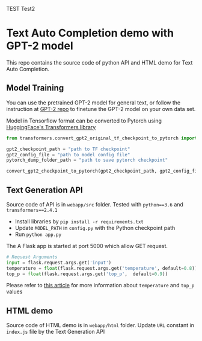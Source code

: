 TEST
Test2
# Text Auto Completion demo with GPT-2 model

This repo contains the source code of python API and HTML demo for Text Auto Completion.

## Model Training
You can use the pretrained GPT-2 model for general text, or follow the instruction at [GPT-2 repo](https://github.com/nshepperd/gpt-2/) to finetune the GPT-2 model on your own data set.

Model in Tensorflow format can be converted to Pytorch using [HuggingFace's Transformers library](https://github.com/huggingface/transformers)

```python
from transformers.convert_gpt2_original_tf_checkpoint_to_pytorch import convert_gpt2_checkpoint_to_pytorch

gpt2_checkpoint_path = "path to TF checkpoint"
gpt2_config_file = "path to model config file"
pytorch_dump_folder_path = "path to save pytorch checkpoint"

convert_gpt2_checkpoint_to_pytorch(gpt2_checkpoint_path, gpt2_config_file, pytorch_dump_folder_path)

```

## Text Generation API
Source code of API is in `webapp/src` folder. Tested with `python==3.6` and `transformers==2.4.1`
- Install libraries by `pip install -r requirements.txt`
- Update `MODEL_PATH` in `config.py` with the Python checkpoint path
- Run `python app.py`

The A Flask app is started at port 5000 which allow GET request.
```python
# Request Arguments
input = flask.request.args.get('input')
temperature = float(flask.request.args.get('temperature', default=0.8))
top_p = float(flask.request.args.get('top_p',  default=0.9))
```

Please refer to [this article](https://huggingface.co/blog/how-to-generate) for more information about `temperature` and `top_p` values

## HTML demo
Source code of HTML demo is in `webapp/html` folder. Update `URL` constant in `index.js` file by the Text Generation API

